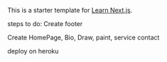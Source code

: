 This is a starter template for [Learn Next.js](https://nextjs.org/learn).

steps to do:
Create footer

Create HomePage, Bio, Draw, paint, service contact

deploy on heroku
